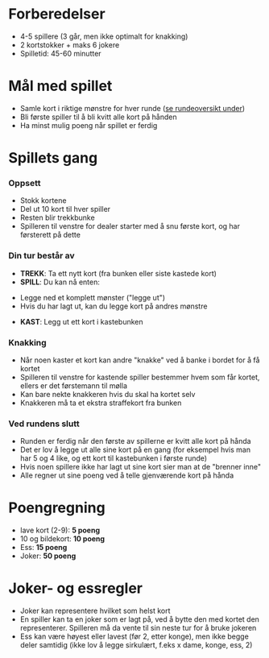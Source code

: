 # Forberedelser
- 4-5 spillere (3 går, men ikke optimalt for knakking)
- 2 kortstokker + maks 6 jokere
- Spilletid: 45-60 minutter

# Mål med spillet
- Samle kort i riktige mønstre for hver runde ([se rundeoversikt under](#runder))
- Bli første spiller til å bli kvitt alle kort på hånden
- Ha minst mulig poeng når spillet er ferdig
 
# Spillets gang
### Oppsett
- Stokk kortene
- Del ut 10 kort til hver spiller
- Resten blir trekkbunke
- Spilleren til venstre for dealer starter med å snu første kort, og har førsterett på dette 
 
### Din tur består av
- **TREKK**: Ta ett nytt kort (fra bunken eller siste kastede kort)
- **SPILL**: Du kan nå enten:
* Legge ned et komplett mønster ("legge ut")
* Hvis du har lagt ut, kan du legge kort på andres mønstre
- **KAST**: Legg ut ett kort i kastebunken

### Knakking
- Når noen kaster et kort kan andre "knakke" ved å banke i bordet for å få kortet
- Spilleren til venstre for kastende spiller bestemmer hvem som får kortet, ellers er det førstemann til mølla 
- Kan bare nekte knakkeren hvis du skal ha kortet selv
- Knakkeren må ta et ekstra straffekort fra bunken

### Ved rundens slutt
- Runden er ferdig når den første av spillerne er kvitt alle kort på hånda
- Det er lov å legge ut alle sine kort på en gang (for eksempel hvis man har 5 og 4 like, og ett kort til kastebunken i første runde)
- Hvis noen spillere ikke har lagt ut sine kort sier man at de "brenner inne" 
- Alle regner ut sine poeng ved å telle gjenværende kort på hånda

# Poengregning
- lave kort (2-9): **5 poeng**
- 10 og bildekort: **10 poeng**
- Ess: **15 poeng**
- Joker: **50 poeng**

# Joker- og essregler
- Joker kan representere hvilket som helst kort
- En spiller kan ta en joker som er lagt på, ved å bytte den med kortet den representerer. Spilleren må da vente til sin neste tur for å bruke jokeren
- Ess kan være høyest eller lavest (før 2, etter konge), men ikke begge deler samtidig (ikke lov å legge sirkulært, f.eks x dame, konge, ess, 2)
